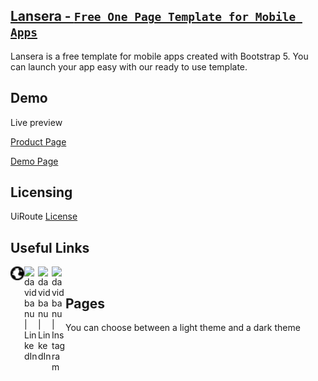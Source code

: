 ## [Lansera - `Free One Page Template for Mobile Apps`](https://uiroute.com/product/bootstrap/lansera) 

Lansera is a free template for mobile apps created with Bootstrap 5. You can launch your app easy with our ready to use template.

## Demo

Live preview 
<br/>

[Product Page](https://uiroute.com/product/bootstrap/lansera)
<br />

[Demo Page](https://demo.uiroute.com/bootstrap/lansera) 

## Licensing

UiRoute [License](https://uiroute.com/licensing) 


## Useful Links

[<img align="left" alt="davidbanu.com" width="22px" src="https://raw.githubusercontent.com/iconic/open-iconic/master/svg/globe.svg" />][website]
[<img align="left" alt="davidbanu | LinkedIn" width="22px" src="https://cdn.jsdelivr.net/npm/simple-icons@v3/icons/twitter.svg" />][twitter]
[<img align="left" alt="davidbanu | LinkedIn" width="22px" src="https://cdn.jsdelivr.net/npm/simple-icons@v3/icons/linkedin.svg" />][linkedin]
[<img align="left" alt="davidbanu | Instagram" width="22px" src="https://cdn.jsdelivr.net/npm/simple-icons@v3/icons/instagram.svg" />][instagram]


<br/>

## Pages

You can choose between a light theme and a dark theme

[Demo Page]: https://demo.uiroute.com/bootstrap/lansera 
[Product Page]: https://uiroute.com/product/bootstrap/lansera 
[website]: https://uiroute.com
[twitter]: https://twitter.com/ui_route
[instagram]: https://instagram.com/ui.route
[linkedin]: https://linkedin.com/in/uiroute
